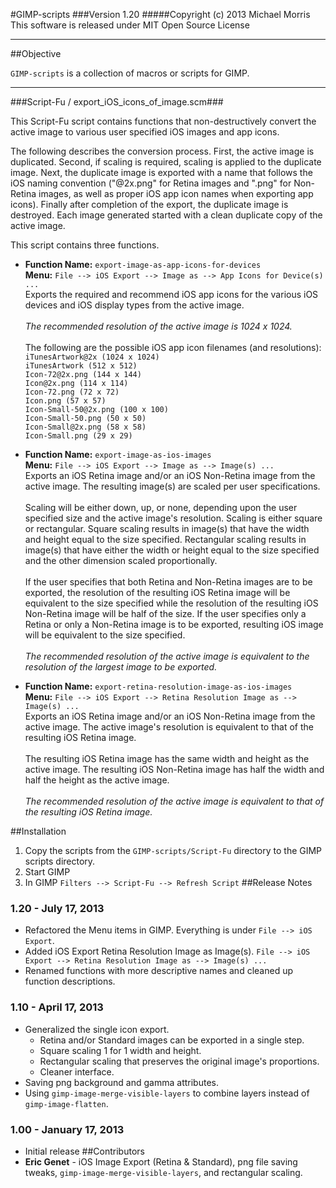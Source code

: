 #GIMP-scripts
###Version 1.20
#####Copyright (c) 2013 Michael Morris<br>This software is released under MIT Open Source License

**************

##Objective

`GIMP-scripts` is a collection of macros or scripts for GIMP.

**************

###Script-Fu / export_iOS_icons_of_image.scm###

This Script-Fu script contains functions that non-destructively convert the active image to various user specified iOS images and app icons.  

The following describes the conversion process. First, the active image is duplicated.  Second, if scaling is required, scaling is applied to the duplicate image.  Next, the duplicate image is exported with a name that follows the iOS naming convention ("@2x.png" for Retina images and ".png" for Non-Retina images, as well as proper iOS app icon names when exporting app icons). Finally after completion of the export, the duplicate image is destroyed.  Each image generated started with a clean duplicate copy of the active image.

This script contains three functions.

* **Function Name:** `export-image-as-app-icons-for-devices`<br>
**Menu:** `File --> iOS Export --> Image as --> App Icons for Device(s) ...`<br>
Exports the required and recommend iOS app icons for the various iOS devices and iOS display types from the active image.<br><br>
<i>The recommended resolution of the active image is 1024 x 1024.</i><br><br>
The following are the possible iOS app icon filenames (and resolutions):<br>
`iTunesArtwork@2x (1024 x 1024)`<br>
`iTunesArtwork (512 x 512)`<br>
`Icon-72@2x.png (144 x 144)`<br>
`Icon@2x.png (114 x 114)`<br>
`Icon-72.png (72 x 72)`<br>
`Icon.png (57 x 57)`<br>
`Icon-Small-50@2x.png (100 x 100)`<br>
`Icon-Small-50.png (50 x 50)`<br>
`Icon-Small@2x.png (58 x 58)`<br>
`Icon-Small.png (29 x 29)`<br>

* **Function Name:** `export-image-as-ios-images`<br>
**Menu:** `File --> iOS Export --> Image as --> Image(s) ...`<br>
Exports an iOS Retina image and/or an iOS Non-Retina image from the active image. The resulting image(s) are scaled per user specifications.<br><br>
Scaling will be either down, up, or none, depending upon the user specified size and the active image's resolution. Scaling is either square or rectangular. Square scaling results in image(s) that have the width and height equal to the size specified. Rectangular scaling results in image(s) that have either the width or height equal to the size specified and the other dimension scaled proportionally.<br><br>
If the user specifies that both Retina and Non-Retina images are to be exported, the resolution of the resulting iOS Retina image will be equivalent to the size specified while the resolution of the resulting iOS Non-Retina image will be half of the size. If the user specifies only a Retina or only a Non-Retina image is to be exported, resulting iOS image will be equivalent to the size specified.<br><br>
<i>The recommended resolution of the active image is equivalent to the resolution of the largest image to be exported.</i>

* **Function Name:** `export-retina-resolution-image-as-ios-images`<br>
**Menu:** `File --> iOS Export --> Retina Resolution Image as --> Image(s) ...`<br>
Exports an iOS Retina image and/or an iOS Non-Retina image from the active image. The active image's resolution is equivalent to that of the resulting iOS Retina image.<br><br>
The resulting iOS Retina image has the same width and height as the active image. The resulting iOS Non-Retina image has half the width and half the height as the active image.<br><br>
<i>The recommended resolution of the active image is equivalent to that of the resulting iOS Retina image.</i><br>


##Installation
1. Copy the scripts from the `GIMP-scripts/Script-Fu` directory to the GIMP scripts directory.
2. Start GIMP
3. In GIMP `Filters --> Script-Fu --> Refresh Script`
##Release Notes
### 1.20 - July 17, 2013
* Refactored the Menu items in GIMP. Everything is under `File --> iOS Export`.
* Added iOS Export Retina Resolution Image as Image(s). `File --> iOS Export --> Retina Resolution Image as --> Image(s) ...`
* Renamed functions with more descriptive names and cleaned up function descriptions.
### 1.10 - April 17, 2013
* Generalized the single icon export.
  * Retina and/or Standard images can be exported in a single step.
  * Square scaling 1 for 1 width and height.
  * Rectangular scaling that preserves the original image's proportions.
  * Cleaner interface.
* Saving png background and gamma attributes. 
* Using `gimp-image-merge-visible-layers` to combine layers instead of `gimp-image-flatten`.
### 1.00 - January 17, 2013
* Initial release
##Contributors
* **Eric Genet** - iOS Image Export (Retina & Standard), png file saving tweaks, `gimp-image-merge-visible-layers`, and rectangular scaling.